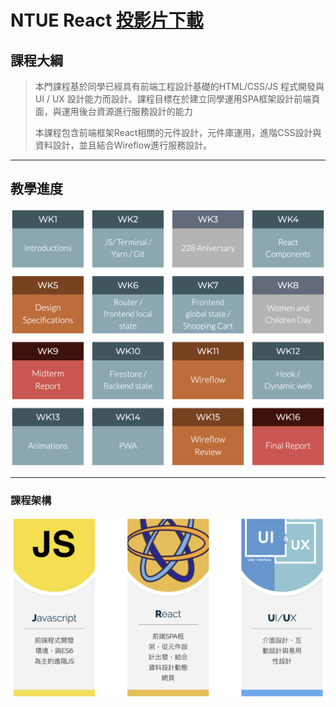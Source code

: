 # NTUE React [投影片下載](https://drive.google.com/drive/folders/1S5YFEjQXZURfz-BeCUTacAVjQh_fXOpa?usp=sharing) 

## 課程大綱
> 本門課程基於同學已經具有前端工程設計基礎的HTML/CSS/JS 程式開發與UI / UX 設計能力而設計。課程目標在於建立同學運用SPA框架設計前端頁面，與運用後台資源進行服務設計的能力
>
> 本課程包含前端框架React相關的元件設計，元件庫運用，進階CSS設計與資料設計，並且結合Wireflow進行服務設計。

---

## 教學進度

![syllabus](./assets/react-syllabus.png "Syllabus")

---

### 課程架構

![struct](./assets/struct.png "Struct")
